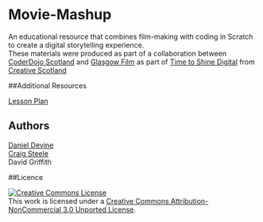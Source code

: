 Movie-Mashup
=============

An educational resource that combines film-making with coding in Scratch to create a digital storytelling experience. <br/>
These materials were produced as part of a collaboration between [CoderDojo Scotland](http://coderdojoscotland.com) and [Glasgow Film](http://www.glasgowfilm.org/) as part of [Time to Shine Digital](http://www.creativescotland.com/funding/funding-programmes/targeted-funding/tts-digital) from [Creative Scotland](http://www.creativescotland.com/) 

##Additional Resources

[Lesson Plan](https://docs.google.com/document/d/1wi-aC3bupNmiBvSrjeMCc7rjvvpf-6qPs-phVP2w2vQ/edit?usp=sharing)

## Authors 
[Daniel Devine](https://github.com/Djdevine) <br/>
[Craig Steele](https://github.com/Craig88) <br/>
David Griffith


##Licence

<a rel="license" href="http://creativecommons.org/licenses/by-nc/3.0/deed.en_US"><img alt="Creative Commons License" style="border-width:0" src="http://i.creativecommons.org/l/by-nc/3.0/88x31.png" /></a><br />This work is licensed under a <a rel="license" href="http://creativecommons.org/licenses/by-nc/3.0/deed.en_US">Creative Commons Attribution-NonCommercial 3.0 Unported License</a>.